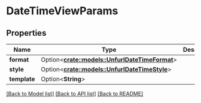 # DateTimeViewParams

## Properties

Name | Type | Description | Notes
------------ | ------------- | ------------- | -------------
**format** | Option<[**crate::models::UnfurlDateTimeFormat**](UnfurlDateTimeFormat.md)> |  | [optional]
**style** | Option<[**crate::models::UnfurlDateTimeStyle**](UnfurlDateTimeStyle.md)> |  | [optional]
**template** | Option<**String**> |  | [optional]

[[Back to Model list]](../README.md#documentation-for-models) [[Back to API list]](../README.md#documentation-for-api-endpoints) [[Back to README]](../README.md)


